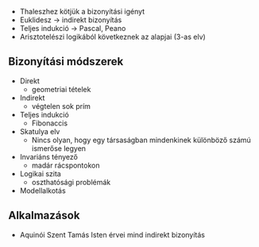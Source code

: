  - Thaleszhez kötjük a bizonyítási igényt
 - Euklidesz → indirekt bizonyítás
 - Teljes indukció → Pascal, Peano
 - Arisztotelészi logikából következnek az alapjai (3-as elv)

## Bizonyítási módszerek

 - Direkt
   + geometriai tételek
 - Indirekt
   + végtelen sok prím
 - Teljes indukció
   + Fibonaccis
 - Skatulya elv
   + Nincs olyan, hogy egy társaságban mindenkinek különböző számú ismerőse legyen
 - Invariáns tényező
   + madár rácspontokon
 - Logikai szita
   + oszthatósági problémák
 - Modellalkotás

## Alkalmazások

 - Aquinói Szent Tamás Isten érvei mind indirekt bizonyítás
